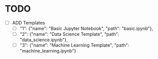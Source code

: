 # TODO

- [ ] ADD Templates
  - [ ] "1": {"name": "Basic Jupyter Notebook", "path": "basic.ipynb"},
  - [ ] "2": {"name": "Data Science Template", "path": "data_science.ipynb"},
  - [ ] "3": {"name": "Machine Learning Template", "path": "machine_learning.ipynb"}
